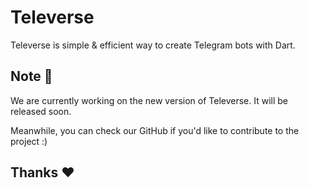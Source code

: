 # Televerse 

Televerse is simple & efficient way to create Telegram bots with Dart. 


## Note 📝
We are currently working on the new version of Televerse. It will be released soon.

Meanwhile, you can check our GitHub if you'd like to contribute to the project :)


## Thanks ❤️